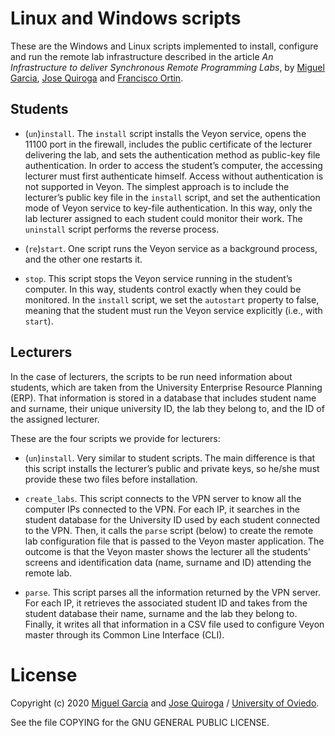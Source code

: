 # Linux and Windows scripts

These are the Windows and Linux scripts implemented to install, configure and run the remote lab infrastructure described in the article _An Infrastructure to deliver Synchronous Remote Programming Labs_, by [Miguel Garcia](http://www.reflection.uniovi.es/miguel), [Jose Quiroga](http://www.reflection.uniovi.es/quiroga) and [Francisco Ortin](http://www.reflection.uniovi.es/ortin).


## Students

- (`un`)`install`. The `install` script installs the Veyon service, opens the 11100 port in the firewall, includes the public certificate of the lecturer delivering the lab, and sets the authentication method as public-key file authentication.
In order to access the student’s computer, the accessing lecturer must first authenticate himself. Access without authentication is not supported in Veyon. The simplest approach is to include the lecturer’s public key file in the `install` script, and set the authentication mode of Veyon service to key-file authentication. In this way, only the lab lecturer assigned to each student could monitor their work.
The `uninstall` script performs the reverse process.

- (`re`)`start`. One script runs the Veyon service as a background process, and the other one restarts it.

- `stop`. This script stops the Veyon service running in the student’s computer. In this way, students control exactly when they could be monitored. In the `install` script, we set the `autostart` property to false, meaning that the student must run the Veyon service explicitly (i.e., with `start`).

## Lecturers

In the case of lecturers, the scripts to be run need information about students, which are taken from the University Enterprise Resource Planning (ERP). That information is stored in a database that includes student name and surname, their unique university ID, the lab they belong to, and the ID of the assigned lecturer.

These are the four scripts we provide for lecturers:

- (`un`)`install`. Very similar to student scripts. The main difference is that this script installs the lecturer’s public and private keys, so he/she must provide these two files before installation.

- `create_labs`. This script connects to the VPN server to know all the computer IPs connected to the VPN. For each IP, it searches in the student database for the University ID used by each student connected to the VPN. Then, it calls the `parse` script (below) to create the remote lab configuration file that is passed to the Veyon master application. The outcome is that the Veyon master shows the lecturer all the students’ screens and identification data (name, surname and ID) attending the remote lab. 

- `parse`. This script parses all the information returned by the VPN server. For each IP, it retrieves the associated student ID and takes from the student database their name, surname and the lab they belong to. Finally, it writes all that information in a CSV file used to configure Veyon master through its Common Line Interface (CLI).

# License

Copyright (c) 2020 [Miguel Garcia](http://www.reflection.uniovi.es/miguel) and [Jose Quiroga](http://www.reflection.uniovi.es/quiroga) / [University of Oviedo](http://www.uniovi.es).

See the file COPYING for the GNU GENERAL PUBLIC LICENSE.
